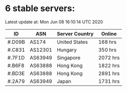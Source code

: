 # 6 stable servers:

Latest update at: Mon Jun 08 16:10:14 UTC 2020

| ID | ASN | Server Country | Online |
| -- | --- | -------------- | ------ |
| #.D09B | AS174 | United States | 168 hrs |
| #.C831 | AS12301 | Hungary | 350 hrs |
| #.7F1D | AS63949 | Singapore | 2072 hrs |
| #.B6F8 | AS63888 | Hong Kong | 1822 hrs |
| #.BD3E | AS63888 | Hong Kong | 2891 hrs |
| #.2A79 | AS63949 | Japan | 1731 hrs |

